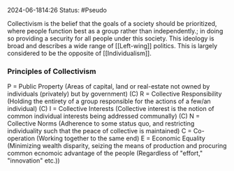 2024-06-1814:26
Status: #Pseudo

Collectivism is the belief that the goals of a society should be prioritized, where people function best as a group rather than independently.; in doing so providing a security for all people under this society. This ideology is broad and describes a wide range of [[Left-wing]] politics. This is largely considered to be the opposite of [[Individualism]]. 
### Principles of Collectivism 
P = Public Property (Areas of capital, land or real-estate not owned by individuals (privately) but by government)
(C) R = Collective Responsibility (Holding the entirety of a group responsible for the actions of a few/an individual)
(C) I = Collective Interests (Collective interest is the notion of common individual interests being addressed communally)
(C) N = Collective Norms (Adherence to some status quo, and restricting individuality such that the peace of collective is maintained)
C = Co-operation  (Working together to the same end)
E = Economic Equality (Minimizing wealth disparity, seizing the means of production and procuring common ecnomoic advantage of the people (Regardless of "effort," "innovation" etc.))
 

